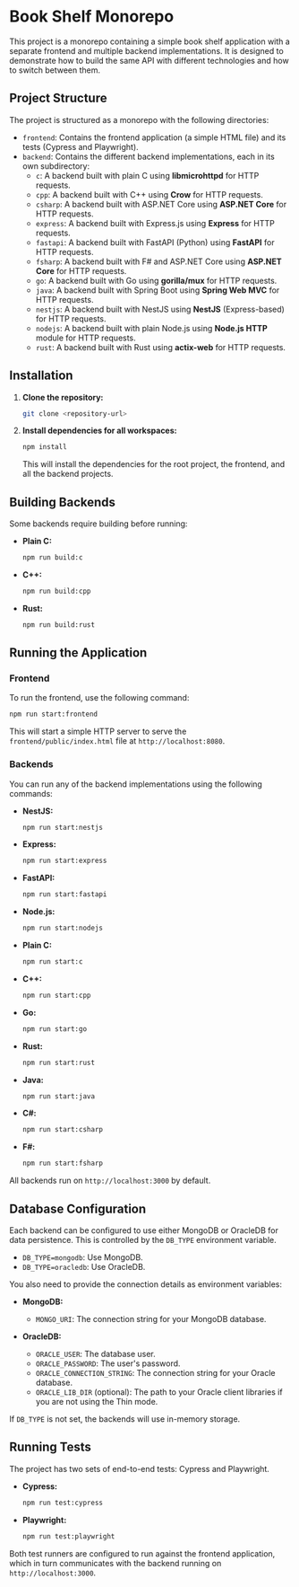 # Book Shelf Monorepo

This project is a monorepo containing a simple book shelf application with a separate frontend and multiple backend implementations. It is designed to demonstrate how to build the same API with different technologies and how to switch between them.

## Project Structure

The project is structured as a monorepo with the following directories:

- `frontend`: Contains the frontend application (a simple HTML file) and its tests (Cypress and Playwright).
- `backend`: Contains the different backend implementations, each in its own subdirectory:
  - `c`: A backend built with plain C using **libmicrohttpd** for HTTP requests.
  - `cpp`: A backend built with C++ using **Crow** for HTTP requests.
  - `csharp`: A backend built with ASP.NET Core using **ASP.NET Core** for HTTP requests.
  - `express`: A backend built with Express.js using **Express** for HTTP requests.
  - `fastapi`: A backend built with FastAPI (Python) using **FastAPI** for HTTP requests.
  - `fsharp`: A backend built with F# and ASP.NET Core using **ASP.NET Core** for HTTP requests.
  - `go`: A backend built with Go using **gorilla/mux** for HTTP requests.
  - `java`: A backend built with Spring Boot using **Spring Web MVC** for HTTP requests.
  - `nestjs`: A backend built with NestJS using **NestJS** (Express-based) for HTTP requests.
  - `nodejs`: A backend built with plain Node.js using **Node.js HTTP** module for HTTP requests.
  - `rust`: A backend built with Rust using **actix-web** for HTTP requests.

## Installation

1. **Clone the repository:**

   ```bash
   git clone <repository-url>
   ```

2. **Install dependencies for all workspaces:**

   ```bash
   npm install
   ```

   This will install the dependencies for the root project, the frontend, and all the backend projects.

## Building Backends

Some backends require building before running:

- **Plain C:**

  ```bash
  npm run build:c
  ```

- **C++:**

  ```bash
  npm run build:cpp
  ```

- **Rust:**

  ```bash
  npm run build:rust
  ```

## Running the Application

### Frontend

To run the frontend, use the following command:

```bash
npm run start:frontend
```

This will start a simple HTTP server to serve the `frontend/public/index.html` file at `http://localhost:8080`.

### Backends

You can run any of the backend implementations using the following commands:

- **NestJS:**

  ```bash
  npm run start:nestjs
  ```

- **Express:**

  ```bash
  npm run start:express
  ```

- **FastAPI:**

  ```bash
  npm run start:fastapi
  ```

- **Node.js:**

  ```bash
  npm run start:nodejs
  ```

- **Plain C:**

  ```bash
  npm run start:c
  ```

- **C++:**

  ```bash
  npm run start:cpp
  ```

- **Go:**

  ```bash
  npm run start:go
  ```

- **Rust:**

  ```bash
  npm run start:rust
  ```

- **Java:**

  ```bash
  npm run start:java
  ```

- **C#:**

  ```bash
  npm run start:csharp
  ```

- **F#:**

  ```bash
  npm run start:fsharp
  ```

All backends run on `http://localhost:3000` by default.

## Database Configuration

Each backend can be configured to use either MongoDB or OracleDB for data persistence. This is controlled by the `DB_TYPE` environment variable.

- `DB_TYPE=mongodb`: Use MongoDB.
- `DB_TYPE=oracledb`: Use OracleDB.

You also need to provide the connection details as environment variables:

- **MongoDB:**

  - `MONGO_URI`: The connection string for your MongoDB database.

- **OracleDB:**

  - `ORACLE_USER`: The database user.
  - `ORACLE_PASSWORD`: The user's password.
  - `ORACLE_CONNECTION_STRING`: The connection string for your Oracle database.
  - `ORACLE_LIB_DIR` (optional): The path to your Oracle client libraries if you are not using the Thin mode.

If `DB_TYPE` is not set, the backends will use in-memory storage.

## Running Tests

The project has two sets of end-to-end tests: Cypress and Playwright.

- **Cypress:**

  ```bash
  npm run test:cypress
  ```

- **Playwright:**

  ```bash
  npm run test:playwright
  ```

Both test runners are configured to run against the frontend application, which in turn communicates with the backend running on `http://localhost:3000`.
